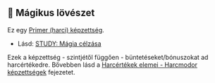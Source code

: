 ## 🔵 Mágikus lövészet

Ez egy [Primer (harci) képzettség](../016_primer_szekunder_ismeretek.md).

- Lásd: [STUDY: Mágia célzása](https://github.com/kaktusztea/szilankrpg/wiki/STUDY.magikus.celzas)

Ezek a képzettség - szintjétől függően - büntetéseket/bónuszokat ad harcértékedre. Bővebben lásd a [Harcértékek elemei - Harcmodor képzettségek](../062_02_harcmodor_kepzettsegek_es_bonuszaik.md) fejezetet.
